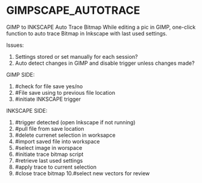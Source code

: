 GIMPSCAPE_AUTOTRACE
===================

GIMP to INKSCAPE Auto Trace Bitmap
While editing a pic in GIMP, one-click function to auto trace Bitmap in Inkscape with last used settings.

Issues:
1. Settings stored or set manually for each session?
2. Auto detect changes in GIMP and disable trigger unless changes made?



GIMP SIDE:

1. #check for file save yes/no
2. #File save using to previous file location 
3. #initiate INKSCAPE trigger

INKSCAPE SIDE:

1. #trigger detected (open Inkscape if not running)
2. #pull file from save location
3. #delete currenet selection in worksapce
4. #import saved file into workspace
5. #select image in worspace
6. #initiate trace bitmap script
7. #retrieve last used settings
8. #apply trace to current selection
9. #close trace bitmap
10.#select new vectors for review
